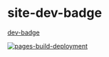 # site-dev-badge
[dev-badge](https://github.com/milankomaj/dev-badge) 

[![pages-build-deployment](https://github.com/milankomaj/site-dev-badge/actions/workflows/pages/pages-build-deployment/badge.svg)](https://github.com/milankomaj/site-dev-badge/actions/workflows/pages/pages-build-deployment)
